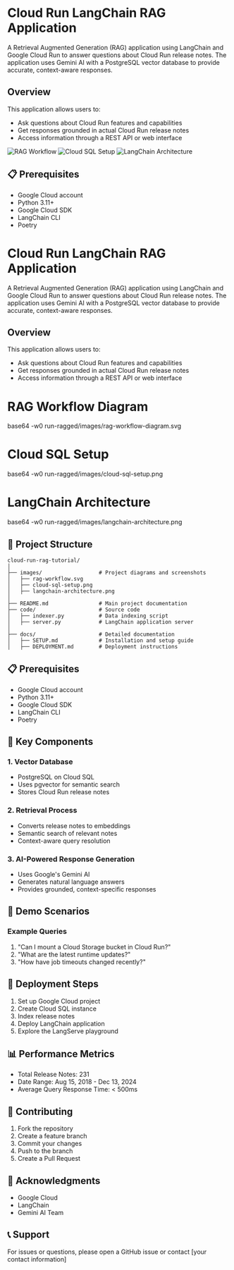 # Cloud Run LangChain RAG Application

A Retrieval Augmented Generation (RAG) application using LangChain and Google Cloud Run to answer questions about Cloud Run release notes. The application uses Gemini AI with a PostgreSQL vector database to provide accurate, context-aware responses.

## Overview

This application allows users to:
- Ask questions about Cloud Run features and capabilities
- Get responses grounded in actual Cloud Run release notes
- Access information through a REST API or web interface

![RAG Workflow](run-ragged/images/rag-workflow-diagram.svg)
![Cloud SQL Setup](run-ragged/images/cloud-sql-setup.png)
![LangChain Architecture](run-ragged/images/langchain-architecture.png)

## 📋 Prerequisites

- Google Cloud account
- Python 3.11+
- Google Cloud SDK
- LangChain CLI
- Poetry

# Cloud Run LangChain RAG Application

A Retrieval Augmented Generation (RAG) application using LangChain and Google Cloud Run to answer questions about Cloud Run release notes. The application uses Gemini AI with a PostgreSQL vector database to provide accurate, context-aware responses.

## Overview

This application allows users to:
- Ask questions about Cloud Run features and capabilities
- Get responses grounded in actual Cloud Run release notes
- Access information through a REST API or web interface

# RAG Workflow Diagram
base64 -w0 run-ragged/images/rag-workflow-diagram.svg

# Cloud SQL Setup
base64 -w0 run-ragged/images/cloud-sql-setup.png

# LangChain Architecture
base64 -w0 run-ragged/images/langchain-architecture.png

## 🚀 Project Structure

```
cloud-run-rag-tutorial/
│
├── images/                  # Project diagrams and screenshots
│   ├── rag-workflow.svg
│   ├── cloud-sql-setup.png
│   ├── langchain-architecture.png
│
├── README.md                # Main project documentation
├── code/                    # Source code
│   ├── indexer.py           # Data indexing script
│   ├── server.py            # LangChain application server
│
├── docs/                    # Detailed documentation
│   ├── SETUP.md             # Installation and setup guide
│   ├── DEPLOYMENT.md        # Deployment instructions
```

## 📋 Prerequisites

- Google Cloud account
- Python 3.11+
- Google Cloud SDK
- LangChain CLI
- Poetry

## 🔧 Key Components

### 1. Vector Database
- PostgreSQL on Cloud SQL
- Uses pgvector for semantic search
- Stores Cloud Run release notes

### 2. Retrieval Process
- Converts release notes to embeddings
- Semantic search of relevant notes
- Context-aware query resolution

### 3. AI-Powered Response Generation
- Uses Google's Gemini AI
- Generates natural language answers
- Provides grounded, context-specific responses

## 🧪 Demo Scenarios

### Example Queries

1. "Can I mount a Cloud Storage bucket in Cloud Run?"
2. "What are the latest runtime updates?"
3. "How have job timeouts changed recently?"

## 🚢 Deployment Steps

1. Set up Google Cloud project
2. Create Cloud SQL instance
3. Index release notes
4. Deploy LangChain application
5. Explore the LangServe playground

## 📊 Performance Metrics

- Total Release Notes: 231
- Date Range: Aug 15, 2018 - Dec 13, 2024
- Average Query Response Time: < 500ms

## 🤝 Contributing

1. Fork the repository
2. Create a feature branch
3. Commit your changes
4. Push to the branch
5. Create a Pull Request

## 🌟 Acknowledgments

- Google Cloud
- LangChain
- Gemini AI Team

## 📞 Support

For issues or questions, please open a GitHub issue or contact [your contact information]

